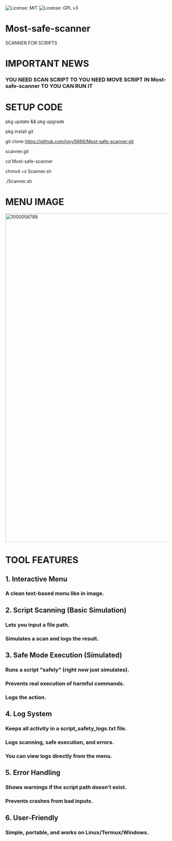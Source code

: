 ![License: MIT](https://img.shields.io/badge/License-MIT-yellow.svg)
![License: GPL v3](https://img.shields.io/badge/License-GPLv3-blue.svg)

# Most-safe-scanner
SCANNER FOR SCRIPTS

# IMPORTANT NEWS 
### YOU NEED SCAN SCRIPT TO YOU NEED MOVE SCRIPT IN Most-safe-scanner TO YOU CAN RUN IT

# SETUP CODE 
pkg update && pkg upgrade

pkg install git

git clone https://github.com/joyy5666/Most-safe-scanner.git

scanner.git

cd Most-safe-scanner

chmod +x Scanner.sh

./Scanner.sh
# MENU IMAGE
<img width="1536" height="1024" alt="1000058788" src="https://github.com/user-attachments/assets/dd2bd523-7194-4075-b217-e432271bf170" />

# TOOL FEATURES

## 1. Interactive Menu

### A clean text-based menu like in image.



## 2. Script Scanning (Basic Simulation)

### Lets you input a file path.

### Simulates a scan and logs the result.



## 3. Safe Mode Execution (Simulated)

### Runs a script "safely" (right now just simulates).

### Prevents real execution of harmful commands.

### Logs the action.



## 4. Log System

### Keeps all activity in a script_safety_logs.txt file.

### Logs scanning, safe execution, and errors.

### You can view logs directly from the menu.



## 5. Error Handling

### Shows warnings if the script path doesn’t exist.

### Prevents crashes from bad inputs.



## 6. User-Friendly

### Simple, portable, and works on Linux/Termux/Windows.
